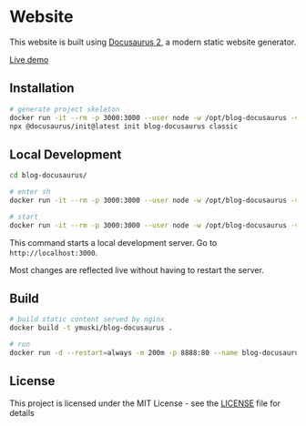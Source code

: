
# Website

This website is built using [Docusaurus 2](https://v2.docusaurus.io/), a modern static website generator.

<a href="https://docs.yurets.pro" target="_blank">Live demo</a>

## Installation

```sh
# generate project skeleton
docker run -it --rm -p 3000:3000 --user node -w /opt/blog-docusaurus -v ${PWD}/:/opt/ --entrypoint /bin/sh node:lts-alpine
npx @docusaurus/init@latest init blog-docusaurus classic
```

## Local Development

```sh
cd blog-docusaurus/

# enter sh
docker run -it --rm -p 3000:3000 --user node -w /opt/blog-docusaurus -v ${PWD}/:/opt/blog-docusaurus/ --entrypoint /bin/sh node:lts-alpine

# start
docker run -it --rm -p 3000:3000 --user node -w /opt/blog-docusaurus -v ${PWD}/:/opt/blog-docusaurus/  node:lts-alpine npm start -- --host 0.0.0.0
```

This command starts a local development server. Go to `http://localhost:3000`. 

Most changes are reflected live without having to restart the server.


## Build

```sh
# build static content served by nginx
docker build -t ymuski/blog-docusaurus .

# run
docker run -d --restart=always -m 200m -p 8888:80 --name blog-docusaurus ymuski/blog-docusaurus
```

## License

This project is licensed under the MIT License - see the [LICENSE](LICENSE) file for details